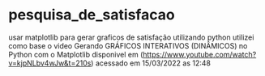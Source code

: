 # pesquisa_de_satisfacao
 usar matplotlib para gerar graficos de satisfação utilizando python
 utilizei como base o video Gerando GRÁFICOS INTERATIVOS (DINÂMICOS) no Python com o Matplotlib 
 disponivel em (https://www.youtube.com/watch?v=kjpNLbv4wJw&t=210s) acessado em 15/03/2022 as 12:48
